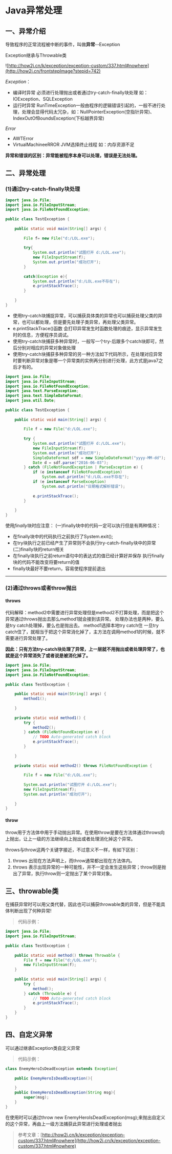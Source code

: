 # Java异常处理

## 一、异常介绍
导致程序的正常流程被中断的事件，叫做**异常**--Exception

Exception继承与Throwable类

![http://how2j.cn/k/exception/exception-custom/337.html#nowhere](http://how2j.cn/frontstepImage?stepid=742)

*Exception*：
+ 编译时异常 必须进行处理抛出或者通过try-catch-finally块处理 如：IOException、SQLException
+ 运行时异常 RunTimeException一般由程序的逻辑错误引起的，一般不进行处理，处理会显得代码太冗杂，如：NullPointerException(空指针异常)、IndexOutOfBoundsException(下标越界异常)

*Error*
+ AWTError
+ VirtualMachineeRROR JVM选择终止线程 如：内存资源不足

**异常和错误的区别：异常能被程序本身可以处理，错误是无法处理。**

## 二、异常处理

### (1)通过try-catch-finally块处理
```java
import java.io.File;
import java.io.FileInputStream;
import java.io.FileNotFoundException;
  
public class TestException {
  
    public static void main(String[] args) {
          
        File f= new File("d:/LOL.exe");
          
        try{
            System.out.println("试图打开 d:/LOL.exe");
            new FileInputStream(f);
            System.out.println("成功打开");
        }
         
        catch(Exception e){
            System.out.println("d:/LOL.exe不存在");
            e.printStackTrace();
        }
          
    }
}

```
+ 使用try-catch块捕捉异常，可以捕获具体类的异常也可以捕获处理父类的异常，也可以都处理，但是要先处理子类异常，再处理父类异常。
+ e.printStackTrace()函数 会打印异常发生时函数处理的痕迹，显示异常发生时的信息，方便程序员调试。
+ 使用try-catch块捕获多种异常时，一般写一个try-后跟多个catch块即可，然后分别对相应的异常对象做处理
+ 使用try-catch块捕获多种异常的另一种方法如下代码所示，在处理对应异常时要判断异常对象是哪一个异常类的实例再分别进行处理，此方式是java7之后才有的。
```java
import java.io.File;
import java.io.FileInputStream;
import java.io.FileNotFoundException;
import java.text.ParseException;
import java.text.SimpleDateFormat;
import java.util.Date;
 
public class TestException {
 
    public static void main(String[] args) {
 
        File f = new File("d:/LOL.exe");
 
        try {
            System.out.println("试图打开 d:/LOL.exe");
            new FileInputStream(f);
            System.out.println("成功打开");
            SimpleDateFormat sdf = new SimpleDateFormat("yyyy-MM-dd");
            Date d = sdf.parse("2016-06-03");
        } catch (FileNotFoundException | ParseException e) {
            if (e instanceof FileNotFoundException)
                System.out.println("d:/LOL.exe不存在");
            if (e instanceof ParseException)
                System.out.println("日期格式解析错误");
 
            e.printStackTrace();
        }
 
    }
}
```
使用*finally*块时应注意：
(一)finally块中的代码一定可以执行但是有两种情况：
+ 在finally块中的代码执行之前执行了System.exit();
+ 在try块执行之前已经产生了异常则不会执行try-catch-finally块中的异常
(二)finally块的return相关
+ 在finally块执行之前return语句中的表达式的值已经计算好并保存
执行finally块的代码不能改变将要return的值
+ finally块最好不要return，容易使程序提前退出

---
### (2)通过throws或者throw抛出
#### throws
代码解释：method2中需要进行异常处理但是method2不打算处理，而是把这个异常通过throws抛出去那么method1就会接到该异常。 处理办法也是两种，要么是try catch处理掉，要么也是抛出去。
method1选择本地try catch住 一旦try catch住了，就相当于把这个异常消化掉了，主方法在调用method1的时候，就不需要进行异常处理了。

**因此：只有方法try-catch块处理了异常，上一层就不用抛出或者处理异常了，也就是这个异常消失了或者说是被消化掉了。**
```java
import java.io.File;
import java.io.FileInputStream;
import java.io.FileNotFoundException;
 
public class TestException {
 
    public static void main(String[] args) {
        method1();
 
    }
 
    private static void method1() {
        try {
            method2();
        } catch (FileNotFoundException e) {
            // TODO Auto-generated catch block
            e.printStackTrace();
        }
 
    }
 
    private static void method2() throws FileNotFoundException {
 
        File f = new File("d:/LOL.exe");
 
        System.out.println("试图打开 d:/LOL.exe");
        new FileInputStream(f);
        System.out.println("成功打开");
 
    }
}

```
#### throw
throw用于方法体中用于手动抛出异常。在使用throw是要在方法体通过throws向上抛出，让上一级的方法继续向上抛出或者处理消化掉这个异常。

throws与throw这两个关键字接近，不过意义不一样，有如下区别：
1. throws 出现在方法声明上，而throw通常都出现在方法体内。
2. throws 表示出现异常的一种可能性，并不一定会发生这些异常；throw则是抛出了异常，执行throw则一定抛出了某个异常对象。

## 三、throwable类
在捕获异常时可以用父类代替，因此也可以捕获throwable类的异常，但是不能具体判断出现了何种异常!
>代码示例：
```java
import java.io.File;
import java.io.FileInputStream;
 
public class TestException {
 
    public static void method() throws Throwable {
        File f = new File("d:/LOL.exe");
        new FileInputStream(f);
    }
 
    public static void main(String[] args) {
        try {
            method();
        } catch (Throwable e) {
            // TODO Auto-generated catch block
            e.printStackTrace();
        }
    }
}
```

## 四、自定义异常
可以通过继承Exception类自定义异常
>代码示例：
```java
class EnemyHeroIsDeadException extends Exception{
     
    public EnemyHeroIsDeadException(){
         
    }
    public EnemyHeroIsDeadException(String msg){
        super(msg);
    }
}
```
在使用时可以通过throw new EnemyHeroIsDeadException(msg);来抛出自定义的这个异常，再由上一级方法捕获此异常进行处理或者抛出
>参考文章：[http://how2j.cn/k/exception/exception-custom/337.html#nowhere](http://how2j.cn/k/exception/exception-custom/337.html#nowhere)